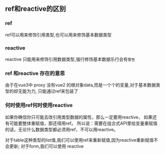 ## ref和reactive的区别
### ref
ref可以用来修饰引用类型,也可以用来修饰基本数据类型
### reactive
reactive 只能用来修饰引用数据类型,强行修饰基本数据乐行会有`警告`
### ref 和reactive 存在的意思
由于在vue3中 proxy 没有vue2 的根对象data,而是一个个的变量,对于基本数据类型的却无能为力,
只能通过ref来包装了

### 何时使用ref何时使用reactive
如果你确信你只可能去改引用类型数据的属性，那么一定要用reactive，
如果还有可能要整体重赋值，那还得用ref。
所以说：需要在组合式API里给变量重赋值的话，无论什么数据类型都必须用ref，不可以用reactive。

对于table这种类型的list值,我们可以使用ref来重新赋值,因为reactive重新赋值不会更新;
对于form,我们可以使用 reactive

